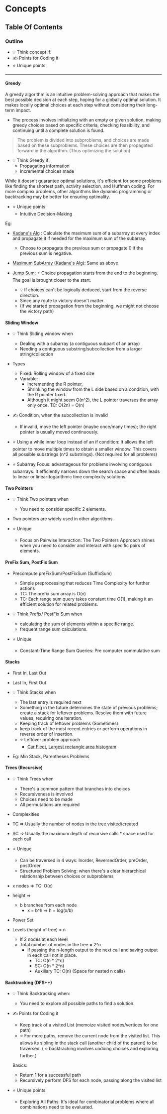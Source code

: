 # Concepts

## Table Of Contents

### Outline

- :bulb: Think concept if:
- :writing_hand: Points for Coding it
- :star: Unique points

---

#### Greedy

A greedy algorithm is an intuitive problem-solving approach that makes the best possible decision at each step, hoping for a globally optimal solution.
It makes locally optimal choices at each step without considering their long-term impact.

- The process involves initializing with an empty or given solution, making greedy choices based on specific criteria, checking feasibility, and continuing until a complete solution is found.

> The problem is divided into subproblems, and choices are made based on these subproblems. These choices are then propagated forward in the algorithm. (Thus optimizing the solution)

- :bulb: Think Greedy if:
  - Propagating information
  - Incremental choices made

While it doesn't guarantee optimal solutions, it's efficient for some problems like finding the shortest path, activity selection, and Huffman coding. For more complex problems, other algorithms like dynamic programming or backtracking may be better for ensuring optimality.

- :star: Unique points
  - Intuitive Decision-Making

Eg:

- [Kadane's Alg](https://github.com/senorbeast/dsa-py/blob/dev/Arrays/advAlgs/Kadanes.py) : Calculate the maximum sum of a subarray at every index and propagate it if needed for the maximum sum of the subarray.
  - Choose to propagate the previous sum or propagate 0 if the previous sum is negative.

- [Maximum SubArray (Kadane's Alg)](https://github.com/senorbeast/leetCode/tree/main/0053-maximum-subarray): Same as above

- [Jump Sum](https://github.com/senorbeast/leetCode/tree/main/0055-jump-game): :star: Choice propagation starts from the end to the beginning. The goal is brought closer to the start.
  - :bulb: If choices can't be logically deduced, start from the reverse direction.
  - Since any route to victory doesn't matter.
  - (If we started propagation from the beginning, we might not choose the victory path)

#### Sliding Window

- :bulb: Think Sliding window when
  - Dealing with a subarray (a contiguous subpart of an array)
  - Needing a contiguous substring/subcollection from a larger string/collection
- Types
  - Fixed: Rolling window of a fixed size
  - Variable:
    - Incrementing the R pointer,
    - Shrinking the window from the L side based on a condition, with the R pointer fixed.
    - Although it might seem O(n^2), the L pointer traverses the array only once. TC: O(2n) = O(n)
- :writing_hand: Condition, when the subcollection is invalid
  - If invalid, move the left pointer (maybe once/many times); the right pointer is usually moved continuously.
- :star: Using a while inner loop instead of an if condition: It allows the left pointer to move multiple times to obtain a smaller window. This covers all possible substrings (n^2 substrings). (Not required for all problems)

- :star: Subarray Focus: advantageous for problems involving contiguous subarrays. 
It efficiently narrows down the search space and often leads to linear or linear-logarithmic time complexity solutions.

#### Two Pointers

- :bulb: Think Two pointers when
  - You need to consider specific 2 elements.

- Two pointers are widely used in other algorithms.
- :star: Unique
  - Focus on Pairwise Interaction: The Two Pointers Approach shines when you need to consider and interact with specific pairs of elements.

#### PreFix Sum, PostFix Sum

- Precompute preFixSum/PostFixSum (SuffixSum)
  - Simple preprocessing that reduces Time Complexity for further actions
  - TC: The prefix sum array is O(n)
  - TC: Each range sum query takes constant time O(1), making it an efficient solution for related problems.

- :bulb: Think Prefix/ PostFix Sum when
  - calculating the sum of elements within a specific range.
  - frequent range sum calculations.

- :star: Unique
  - Constant-Time Range Sum Queries: Pre computer commulative sum

#### Stacks

- First In, Last Out
- Last In, First Out
- :bulb: Think Stacks when
  - The last entry is required next
  - Something in the future determines the state of previous problems; create a stack for leftover problems. Resolve them with future values, requiring one iteration.
  - Keeping track of leftover problems (Sometimes)
  - keep track of the most recent entries or perform operations in reverse order of insertion.
  - :star: Leftover problem approach
    - [Car Fleet](https://github.com/senorbeast/leetCode/blob/main/0853-car-fleet/0853-car-fleet.cpp), [Largest rectangle area histogram](https://github.com/senorbeast/leetCode/blob/main/0084-largest-rectangle-in-histogram/0084-largest-rectangle-in-histogram.cpp)


- Eg: Min Stack, Parentheses Problems

#### Trees (Recursive)

- :bulb: Think Trees when
  - There's a common pattern that branches into choices
  - Recursiveness is involved
  - Choices need to be made
  - All permutations are required

- Complexities
- TC => Usually the number of nodes in the tree visited/created
- SC => Usually the maximum depth of recursive calls * space used for each call

- :star: Unique
  - Can be traversed in 4 ways: Inorder, ReversedOrder, preOrder, postOrder
  - Structured Problem Solving:  when there's a clear hierarchical relationship between choices or subproblems

- x nodes => TC: O(x)
- height =>
  - b branches from each node
    - x = b^h => h =  log(x/b)

- Power Set
- Levels (height of tree) = n
  - If 2 nodes at each level
  - Total number of nodes in the tree = 2^n
    - If passing the n-length output to the next call and saving output in each call not in place.
      - TC: O(n * 2^n)
      - SC: O(n * 2^n)
      - Auxiliary TC: O(n) (Space for nested n calls)

#### Backtracking (DFS++)

- :bulb: Think Backtracking when:
  - You need to explore all possible paths to find a solution.

- :writing_hand: Points for Coding it
  - Keep track of a visited List (memoize visited nodes/vertices for one path)
  - :star: For more paths, remove the current node from the visited list. This allows its sibling in the stack call (another child of the parent) to be traversed. ( :star: backtracking involves undoing choices and exploring further.)

  Basics:
  - Return 1 for a successful path
  - Recursively perform DFS for each node, passing along the visited list

- :star: Unique points
  - Exploring All Paths: It's ideal for combinatorial problems where all combinations need to be evaluated.
